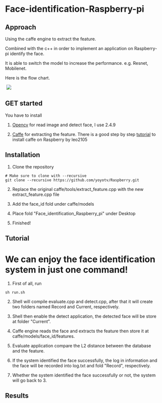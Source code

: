 # Face-identification-Raspberry-pi


## Approach 

Using the caffe engine to extract the feature.

Combined with the c++ in order to implement an application on Raspberry-pi identify the face.

It is able to switch the model to increase the performance. e.g. Resnet, Mobilenet.

Here is the flow chart.

   <img src="https://raw.githubusercontent.com/yoyotv/Raspberry/master/pictures/flow_chart.jpg" >
  
## GET started

You have to install

1. [Opencv](https://opencv.org/)  for read image and detect face, I use 2.4.9

2.  [Caffe](https://caffe.berkeleyvision.org/) for extracting the feature. There is a good step by step [tutorial](https://github.com/leo2105/Caffe-installation-Raspberry-Pi-3)  to install caffe on Raspberry by leo2105

## Installation

1. Clone the repository
  ```Shell
  # Make sure to clone with --recursive
  git clone --recursive https://github.com/yoyotv/Raspberry.git
  ```
2. Replace the original caffe/tools/extract_feature.cpp with the new extract_feature.cpp file

3. Add the face_id fold under caffe/models

4. Place fold "Face_identification_Raspberry_pi" under Desktop

5. Finished!

## Tutorial

# We can enjoy the face identification system in just one command!

1. First of all, run

```
sh run.sh
```
2. Shell will compile evaluate.cpp and detect.cpp, after that it will create two folders named Record and Current, respectively.

3. Shell then enable the detect application, the detected face will be store at folder "Current".

4. Caffe engine reads the face and extracts the feature then store it at caffe/models/face_id/features.

5. Evaluate application compare the L2 distance between the database and the feature.

6. If the system identified the face successfully, the log in information and the face will be recorded into log.txt and fold "Record", respectively.

7. Whether the system identified the face successfully or not, the system will go back to 3.



## Results




